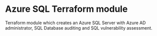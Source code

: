 # Azure SQL Terraform module

Terraform module which creates an Azure SQL Server with Azure AD administrator, SQL Database auditing and SQL vulnerability assessment.
